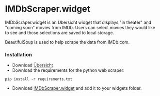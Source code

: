 # IMDbScraper.widget

IMDbScraper.widget is an Übersicht widget that displays "in theater" and "coming soon" movies from IMDb. Users can select 
movies they would like to see and those selections are saved to local storage. 

BeautifulSoup is used to help scrape the data from IMDb.com. 

### Installation
- Download [Übersicht](http://tracesof.net/uebersicht/) 
- Download the requirements for the python web scraper:

```
pip install -r requirements.txt
```

- Download [IMDbScraper.widget](https://github.com/kaarora123/IMDbScraper.widget/blob/master/IMDbScraper.widget.zip) and add
it to your widgets folder.



